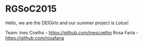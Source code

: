 # RGSoC2015

Hello, we are the DEIGirls and our summer project is Lotus!

Team:
Ines Coelho - https://github.com/inescoelho
Rosa Faria - https://github.com/rosafaria
